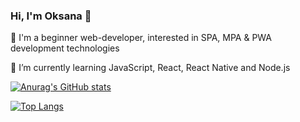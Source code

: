 ### Hi, I'm Oksana  👋

👧  I'm a beginner web-developer, interested in SPA, MPA & PWA development technologies

🌱 I’m currently learning JavaScript, React, React Native and Node.js

[![Anurag's GitHub stats](https://github-readme-stats.vercel.app/api?username=omykhalska&show_icons=true&title_color=3d85c6&icon_color=cfe2f3)](https://github.com/omykhalska/github-readme-stats)

[![Top Langs](https://github-readme-stats.vercel.app/api/top-langs/?username=omykhalska&layout=compact&show_icons=true&title_color=3d85c6&icon_color=cfe2f3)](https://github.com/omykhalska/github-readme-stats)

<!--
**omykhalska/omykhalska** is a ✨ _special_ ✨ repository because its `README.md` (this file) appears on your GitHub profile.

Here are some ideas to get you started:

- 🔭 I’m currently working on ...
- 🌱 I’m currently learning ...
- 👯 I’m looking to collaborate on ...
- 🤔 I’m looking for help with ...
- 💬 Ask me about ...
- 📫 How to reach me: ...
- 😄 Pronouns: ...
- ⚡ Fun fact: ...
-->
